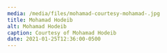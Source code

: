 ```yaml
---
media: /media/files/mohamad-courtesy-mohamad-.jpg
title: Mohamad Hodeib
alt: Mohamad Hodeib
caption: Courtesy of Mohamad Hodeib
date: 2021-01-25T12:36:00-0500
---
```

